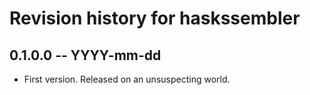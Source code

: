# Revision history for haskssembler

## 0.1.0.0 -- YYYY-mm-dd

* First version. Released on an unsuspecting world.
